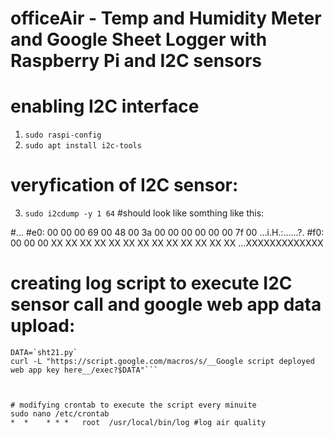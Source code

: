 # officeAir - Temp and Humidity Meter and Google Sheet Logger with Raspberry Pi and I2C sensors

# enabling I2C interface 
1. `sudo raspi-config` 
2. `sudo apt install i2c-tools`

# veryfication of I2C sensor:
3. `sudo i2cdump -y 1 64`
#should look like somthing like this:

#...
#e0: 00 00 00 69 00 48 00 3a 00 00 00 00 00 00 7f 00 ...i.H.:......?.
#f0: 00 00 00 XX XX XX XX XX XX XX XX XX XX XX XX XX ...XXXXXXXXXXXXX

# creating log script to execute I2C sensor call and google web app data upload:
```#/bins/sh
DATA=`sht21.py`
curl -L "https://script.google.com/macros/s/__Google script deployed web app key here__/exec?$DATA"```



# modifying crontab to execute the script every minuite
sudo nano /etc/crontab
*  *    * * *   root  /usr/local/bin/log #log air quality
